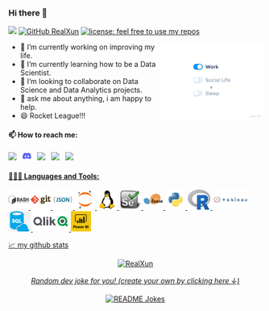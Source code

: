 ### Hi there 👋
![](https://visitor-badge.glitch.me/badge?page_id=RealXun.RealXun)
[![GitHub RealXun](https://img.shields.io/github/followers/RealXun?label=follow&style=social)](https://github.com/RealXun)
[![license: feel free to use my repos](https://img.shields.io/badge/license-feel%20free%20to%20use%20my%20repos-success)](https://github.com/RealXun)

<img src="https://github.com/RealXun/RealXun/blob/main/Resources/life_balance.gif" alt="side Image" align="right" width="200" height="auto" />

- 🔭 I’m currently working on improving my life.
- 🌱 I’m currently learning how to be a Data Scientist.
- 👯 I’m looking to collaborate on Data Science and Data Analytics projects.
- 💬 ask me about anything, i am happy to help.
- 😄 Rocket League!!!

#### 📫 How to reach me:
  [<img src="https://upload.wikimedia.org/wikipedia/commons/8/83/Steam_icon_logo.svg" width="3.5%"/>](https://steamcommunity.com/id/christiandda/)  &nbsp; 
  [<img src="https://github.com/RealXun/RealXun/blob/main/Resources/discord.svg" width="3.5%"/>](https://discord.gg/christian#9459)  &nbsp; 
  [<img src="https://img.icons8.com/color/48/000000/linkedin.png" width="3.5%"/>](https://www.linkedin.com/in/christiandda/)  &nbsp; 
  [<img src="https://img.icons8.com/fluent/48/000000/instagram-new.png" width="3.5%"/>](https://www.instagram.com/christiandda/)  &nbsp; 
  <a href="mailto:christian.d.d.a@gmail.com"> <img src="https://img.icons8.com/fluent/48/000000/gmail.png" width="3.5%"/>


#### 👨🏻‍💻 Languages and Tools:
  <code><img height="40" src="https://github.com/RealXun/RealXun/blob/main/Resources/bash.png"></code>
  <code><img height="40" src="https://github.com/RealXun/RealXun/blob/main/Resources/git.png"></code>
  <code><img height="40" src="https://github.com/RealXun/RealXun/blob/main/Resources/json.png"></code>
  <code><img height="40" src="https://github.com/RealXun/RealXun/blob/main/Resources/jupyter-notebook.png"></code>
  <code><img height="40" src="https://github.com/RealXun/RealXun/blob/main/Resources/linux.png"></code>
  <code><img height="40" src="https://github.com/RealXun/RealXun/blob/main/Resources/selenium-logo.png"></code>
  <code><img height="40" src="https://github.com/RealXun/RealXun/blob/main/Resources/scikit-learn.png"></code>
  <code><img height="40" src="https://github.com/RealXun/RealXun/blob/main/Resources/python.png"></code>
  <code><img height="40" src="https://github.com/RealXun/RealXun/blob/main/Resources/Rlogo.png"></code>
  <code><img height="40" src="https://github.com/RealXun/RealXun/blob/main/Resources/Tableau-Logo.png"></code>
  <code><img height="40" src="https://github.com/RealXun/RealXun/blob/main/Resources/png-clipart-microsoft-azure-sql-database-microsoft-sql-server-cloud-computing-blue-text.png"></code>
  <code><img height="40" src="https://github.com/RealXun/RealXun/blob/main/Resources/qlik-vector-logo.png"></code>
  <code><img height="40" src="https://github.com/RealXun/RealXun/blob/main/Resources/Logo-cuadrado-con-letra-Power-BI.png"></code>
  
  📈 my github stats

<p align="center"> <img src="https://github-readme-stats.vercel.app/api?username=RealXun&show_icons=true&theme=gotham" alt="RealXun" />
 
</br>
</br>
<i>Random dev joke for you! (create your own by clicking here ↓)</i><br><br>
<a href="https://readme-jokes.vercel.app"><img align="center" src="https://readme-jokes.vercel.app/api?bgColor=%23073b4c&textColor=%2306d6a0&aColor=%2306d6a0&borderColor=%2306d6a0" alt="README Jokes"></a>
  
<!--START_SECTION:waka-->
  
  
  
  
  
  
  
  
  
<!--END_SECTION:waka-->
